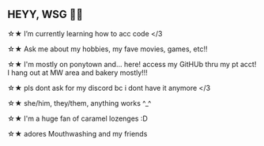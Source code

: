 ## HEYY, WSG 🌸🥳
☆★ I’m currently learning how to acc code </3

☆★ Ask me about my hobbies, my fave movies, games, etc!!

☆★ I'm mostly on ponytown and... here! access my GitHUb thru my pt acct! I hang out at MW area and bakery mostly!!!

☆★ pls dont ask for my discord bc i dont have it anymore </3

☆★ she/him, they/them, anything works ^_^

☆★ I'm a huge fan of caramel lozenges :D

☆★ adores Mouthwashing and my friends 

<!--



-->
